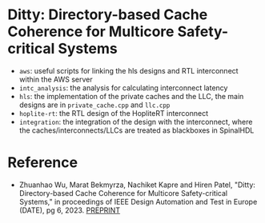 # Ditty: Directory-based Cache Coherence for Multicore Safety-critical Systems

- `aws`: useful scripts for linking the hls designs and RTL interconnect within the AWS server
- `intc_analysis`: the analysis for calculating interconnect latency
- `hls`: the implementation of the private caches and the LLC, the main designs are in `private_cache.cpp` and `llc.cpp`
- `hoplite-rt`: the RTL design of the HopliteRT interconnect
- `integration`: the integration of the design with the interconnect, where the caches/interconnects/LLCs are treated as blackboxes in SpinalHDL

# Reference
- Zhuanhao Wu, Marat Bekmyrza, Nachiket Kapre and Hiren Patel, "Ditty: Directory-based Cache Coherence for Multicore Safety-critical Systems," in proceedings of IEEE Design Automation and Test in Europe (DATE), pg 6, 2023. [PREPRINT](https://caesr.uwaterloo.ca/assets/pdfs/wu_23_ditty_date.pdf)
